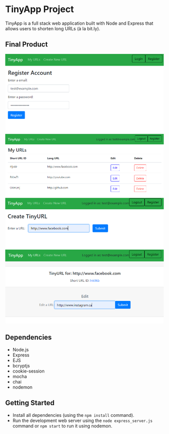 # TinyApp Project

TinyApp is a full stack web application built with Node and Express that allows users to shorten long URLs (à la bit.ly).

## Final Product

!["Tinyapp register page"](https://github.com/jhssttj/tinyapp/blob/master/docs/register.PNG?raw=true)
!["Tinyapp URL main page"](https://github.com/jhssttj/tinyapp/blob/master/docs/urls-page.PNG?raw=true)
!["Tinyapp URL new page"](https://github.com/jhssttj/tinyapp/blob/master/docs/urls-new.PNG?raw=true)
!["Tinyapp URL edit page"](https://github.com/jhssttj/tinyapp/blob/master/docs/urls-edit.PNG?raw=true)

## Dependencies

- Node.js
- Express
- EJS
- bcryptjs
- cookie-session
- mocha
- chai
- nodemon

## Getting Started

- Install all dependencies (using the `npm install` command).
- Run the development web server using the `node express_server.js` command or `npm start` to run it using nodemon.